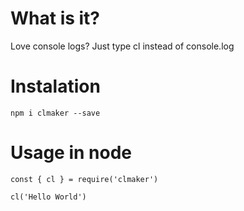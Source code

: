 # What is it?
Love console logs? Just type cl instead of console.log
# Instalation
`npm i clmaker --save`
# Usage in node
```
const { cl } = require('clmaker')

cl('Hello World')
```
